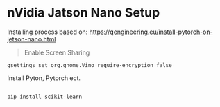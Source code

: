 # nVidia Jatson Nano Setup
Installing process based on: 
https://qengineering.eu/install-pytorch-on-jetson-nano.html



>Enable Screen Sharing
```
gsettings set org.gnome.Vino require-encryption false
```

Install Pyton, Pytorch ect.
```

pip install scikit-learn 
```


